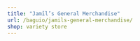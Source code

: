 ```yaml
---
title: "Jamīl’s General Merchandise"
url: /baguio/jamils-general-merchandise/
shop: variety store
---
```

